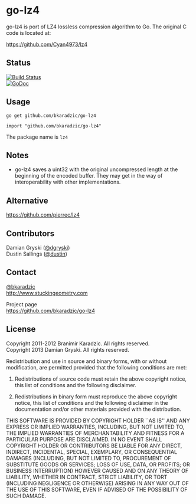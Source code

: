 go-lz4
======

go-lz4 is port of LZ4 lossless compression algorithm to Go. The original C code
is located at:

https://github.com/Cyan4973/lz4

Status
------
[![Build Status](https://secure.travis-ci.org/bkaradzic/go-lz4.png)](http://travis-ci.org/bkaradzic/go-lz4)  
[![GoDoc](https://godoc.org/github.com/bkaradzic/go-lz4?status.png)](https://godoc.org/github.com/bkaradzic/go-lz4)

Usage
-----

    go get github.com/bkaradzic/go-lz4

    import "github.com/bkaradzic/go-lz4"

The package name is `lz4`

Notes
-----

* go-lz4 saves a uint32 with the original uncompressed length at the beginning
  of the encoded buffer.  They may get in the way of interoperability with
  other implementations.

Alternative
-----------

https://github.com/pierrec/lz4

Contributors
------------

Damian Gryski ([@dgryski](https://github.com/dgryski))  
Dustin Sallings ([@dustin](https://github.com/dustin))

Contact
-------

[@bkaradzic](https://twitter.com/bkaradzic)  
http://www.stuckingeometry.com

Project page  
https://github.com/bkaradzic/go-lz4

License
-------

Copyright 2011-2012 Branimir Karadzic. All rights reserved.  
Copyright 2013 Damian Gryski. All rights reserved.

Redistribution and use in source and binary forms, with or without modification,
are permitted provided that the following conditions are met:

   1. Redistributions of source code must retain the above copyright notice, this
      list of conditions and the following disclaimer.

   2. Redistributions in binary form must reproduce the above copyright notice,
      this list of conditions and the following disclaimer in the documentation
      and/or other materials provided with the distribution.

THIS SOFTWARE IS PROVIDED BY COPYRIGHT HOLDER ``AS IS'' AND ANY EXPRESS OR
IMPLIED WARRANTIES, INCLUDING, BUT NOT LIMITED TO, THE IMPLIED WARRANTIES OF
MERCHANTABILITY AND FITNESS FOR A PARTICULAR PURPOSE ARE DISCLAIMED. IN NO EVENT
SHALL COPYRIGHT HOLDER OR CONTRIBUTORS BE LIABLE FOR ANY DIRECT, INDIRECT,
INCIDENTAL, SPECIAL, EXEMPLARY, OR CONSEQUENTIAL DAMAGES (INCLUDING, BUT NOT
LIMITED TO, PROCUREMENT OF SUBSTITUTE GOODS OR SERVICES; LOSS OF USE, DATA, OR
PROFITS; OR BUSINESS INTERRUPTION) HOWEVER CAUSED AND ON ANY THEORY OF LIABILITY,
WHETHER IN CONTRACT, STRICT LIABILITY, OR TORT (INCLUDING NEGLIGENCE
OR OTHERWISE) ARISING IN ANY WAY OUT OF THE USE OF THIS SOFTWARE, EVEN IF ADVISED OF
THE POSSIBILITY OF SUCH DAMAGE.

